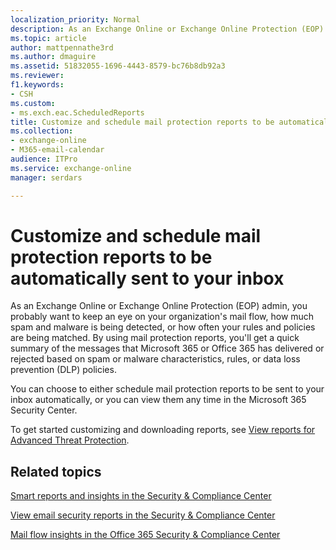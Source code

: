 ```yaml
---
localization_priority: Normal
description: As an Exchange Online or Exchange Online Protection (EOP) admin, you probably want to keep an eye on your organization's mail flow, how much spam and malware is being detected, or how often your rules and policies are being matched. Read this article to get an overview of reports that are available
ms.topic: article
author: mattpennathe3rd
ms.author: dmaguire
ms.assetid: 51832055-1696-4443-8579-bc76b8db92a3
ms.reviewer: 
f1.keywords:
- CSH
ms.custom:
- ms.exch.eac.ScheduledReports
title: Customize and schedule mail protection reports to be automatically sent to your inbox
ms.collection: 
- exchange-online
- M365-email-calendar
audience: ITPro
ms.service: exchange-online
manager: serdars

---
```


# Customize and schedule mail protection reports to be automatically sent to your inbox

As an Exchange Online or Exchange Online Protection (EOP) admin, you probably want to keep an eye on your organization's mail flow, how much spam and malware is being detected, or how often your rules and policies are being matched. By using mail protection reports, you'll get a quick summary of the messages that Microsoft 365 or Office 365 has delivered or rejected based on spam or malware characteristics, rules, or data loss prevention (DLP) policies.

You can choose to either schedule mail protection reports to be sent to your inbox automatically, or you can view them any time in the Microsoft 365 Security Center.

To get started customizing and downloading reports, see [View reports for Advanced Threat Protection](https://docs.microsoft.com/microsoft-365/security/office-365-security/view-reports-for-atp).

## Related topics

[Smart reports and insights in the Security & Compliance Center](https://docs.microsoft.com/microsoft-365/security/office-365-security/reports-and-insights-in-security-and-compliance)

[View email security reports in the Security & Compliance Center](https://docs.microsoft.com/microsoft-365/security/office-365-security/view-email-security-reports)

[Mail flow insights in the Office 365 Security & Compliance Center](https://docs.microsoft.com/microsoft-365/security/office-365-security/mail-flow-insights-v2)
